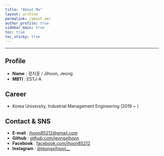 ```yaml
---
title: "About Me"
layout: archive
permalink: /about_me/
author_profile: true
sidebar_main: true
toc: true
toc_sticky: true
---
```



-------------------------------
## **Profile**


- **Name** : 정지훈 / Jihoon, Jeong
- **MBTI** : ESTJ-A




## **Career**


- Korea University, Industrial Management Engineering (2019 ~ )




## **Contact & SNS**


- **E-mail** : jhoon85212@gmail.com
- **Github** : [github.com/jeongxihoon](https://github.com/jeongxihoon)
- **Facebook** : [facebook.com/jhoon85212](https://www.facebook.com/jhoon85212)
- **Instagram** : [@jeongxihoon__](https://www.instagram.com/jeongxihoon__)
